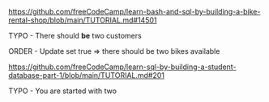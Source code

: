 <https://github.com/freeCodeCamp/learn-bash-and-sql-by-building-a-bike-rental-shop/blob/main/TUTORIAL.md#14501>

TYPO - There should **be** two customers

ORDER - Update set true => there should be two bikes available

<https://github.com/freeCodeCamp/learn-sql-by-building-a-student-database-part-1/blob/main/TUTORIAL.md#201>

TYPO - You are started with two

